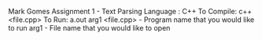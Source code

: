 Mark Gomes
Assignment 1 - Text Parsing
Language : C++
To Compile:
    c++ <file.cpp>
To Run:
    a.out arg1
<file.cpp> - Program name that you would like to run
arg1 - File name that you would like to open
